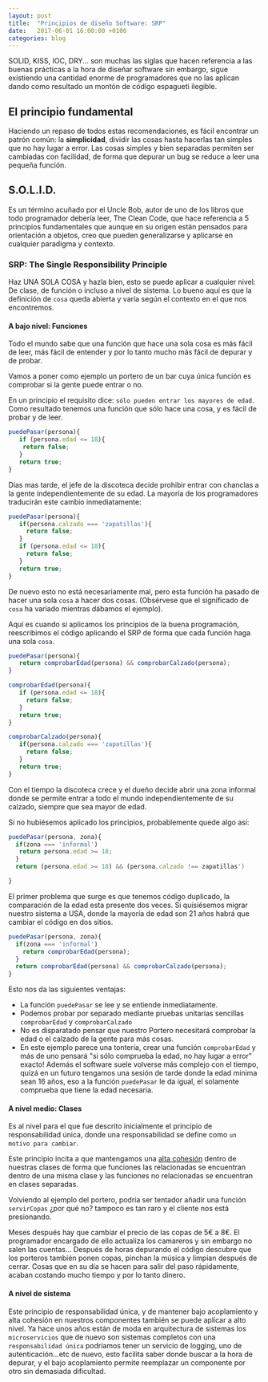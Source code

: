 ```yaml
---
layout: post
title:  "Principios de diseño Software: SRP"
date:   2017-06-01 16:00:00 +0100
categories: blog
---
```


SOLID, KISS, IOC, DRY... son muchas las siglas que hacen referencia a las buenas prácticas a la hora de diseñar software sin embargo, sigue existiendo una cantidad enorme de programadores que no las aplican dando como resultado un montón de código espagueti ilegible.

## El principio fundamental
Haciendo un repaso de todos estas recomendaciones, es fácil encontrar un patrón común: la **simplicidad**, dividir las cosas hasta hacerlas tan simples que no hay lugar a error. Las cosas simples y bien separadas permiten ser cambiadas con facilidad, de forma que depurar un bug se reduce a leer una pequeña función.

## S.O.L.I.D.
Es un término acuñado por el Uncle Bob, autor de uno de los libros que todo programador debería leer, The Clean Code, que hace referencia a 5 principios fundamentales que aunque en su origen están pensados para orientación a objetos, creo que pueden generalizarse y aplicarse en cualquier paradigma y contexto.

### SRP: The Single Responsibility Principle

Haz UNA SOLA COSA y hazla bien, esto se puede aplicar a cualquier nivel: De clase, de función o incluso a nivel de sistema. Lo bueno aquí es que la definición de `cosa` queda abierta y varía según el contexto en el que nos encontremos.

#### A bajo nivel: Funciones

Todo el mundo sabe que una función que hace una sola cosa es más fácil de leer, más fácil de entender y por lo tanto mucho más fácil de depurar y de probar.

Vamos a poner como ejemplo un portero de un bar cuya única función es comprobar si la gente puede entrar o no.

En un principio el requisito dice: `sólo pueden entrar los mayores de edad.` Como resultado tenemos una función que sólo hace una cosa, y es fácil de probar y de leer.

```js
puedePasar(persona){
   if (persona.edad <= 18){
	return false;
   }
   return true;
}
```

Días mas tarde, el jefe de la discoteca decide prohibir entrar con chanclas a la gente independientemente de su edad. La mayoría de los programadores traducirán este cambio inmediatamente:

```js
puedePasar(persona){
   if(persona.calzado === 'zapatillas'){
     return false;
   }
   if (persona.edad <= 18){
	 return false;
   }
   return true;
}
```

De nuevo esto no está necesariamente mal, pero esta función ha pasado de hacer una sola `cosa`  a hacer dos cosas. (Obsérvese que el significado de `cosa` ha variado mientras dábamos el ejemplo).

Aquí es cuando si aplicamos los principios de la buena programación, reescribimos el código aplicando el SRP de forma que cada función haga una sola `cosa`.

```js
puedePasar(persona){
   return comprobarEdad(persona) && comprobarCalzado(persona);
}

comprobarEdad(persona){
   if (persona.edad <= 18){
	 return false;
   }
   return true;
}

comprobarCalzado(persona){
   if(persona.calzado === 'zapatillas'){
     return false;
   }
   return true;
}
```

Con el tiempo la discoteca crece y el dueño decide abrir una zona informal donde se permite entrar a todo el mundo independientemente de su calzado, siempre que sea mayor de edad.

Si no hubiésemos aplicado los principios, probablemente quede algo asi:

```js
puedePasar(persona, zona){
  if(zona === 'informal')
   return persona.edad >= 18;
  }
  return (persona.edad >= 18) && (persona.calzado !== zapatillas')

}
```
El primer problema que surge es que tenemos código duplicado,  la comparación de la edad esta presente dos veces. Si quisiésemos migrar nuestro sistema a USA, donde la mayoría de edad son 21 años habrá que cambiar el código en dos sitios.

```js
puedePasar(persona, zona){
  if(zona === 'informal')
    return comprobarEdad(persona);
  }
  return comprobarEdad(persona) && comprobarCalzado(persona);
}
```

Esto nos da las siguientes ventajas:

* La función `puedePasar` se lee y se entiende inmediatamente.
* Podemos probar por separado  mediante pruebas unitarias sencillas `comprobarEdad` y `comprobarCalzado`
* No es disparatado pensar que nuestro Portero necesitará comprobar la edad o el calzado de la gente para más cosas.
* En este ejemplo parece una tontería, crear una función `comprobarEdad` y más de uno pensará "si sólo comprueba la edad, no hay lugar a error"  exacto! Además el software suele volverse más complejo con el tiempo, quizá en un futuro tengamos una sesión de tarde donde la edad mínima sean 16 años, eso a la función `puedePasar` le da igual, el solamente comprueba que tiene la edad necesaria.

#### A nivel medio: Clases

Es al nivel para el que fue descrito inicialmente el principio de responsabilidad única, donde una responsabilidad se define como `un motivo para cambiar`.

Este principio incita a que mantengamos una [alta cohesión](https://es.wikipedia.org/wiki/GRASP#Alta_cohesi.C3.B3n_y_bajo_acoplamiento) dentro de nuestras clases de forma que funciones las relacionadas se encuentran dentro de una misma clase y las funciones no relacionadas se encuentran en clases separadas.

Volviendo al ejemplo del portero, podría ser tentador añadir una función `servirCopas` ¿por qué no? tampoco es tan raro y el cliente nos está presionando.

Meses después hay que cambiar el precio de las copas de 5€ a 8€.  El programador encargado de ello actualiza los camareros y sin embargo no salen las cuentas... Después de horas depurando el código descubre que los porteros también ponen copas, pinchan la música y limpian después de cerrar. Cosas que en su día se hacen para salir del paso rápidamente, acaban costando mucho tiempo y por lo tanto dinero.

#### A nivel de sistema
Este principio de responsabilidad única, y de mantener bajo acoplamiento y alta cohesión en nuestros componentes también se puede aplicar a alto nivel. Ya hace unos años están de moda en arquitectura de sistemas los `microservicios` que de nuevo son sistemas completos con una `responsabilidad única` podríamos tener un servicio de logging, uno de autenticación...etc de nuevo, esto facilita saber donde buscar a la hora de depurar, y el bajo acoplamiento permite reemplazar un componente por otro sin demasiada dificultad.
